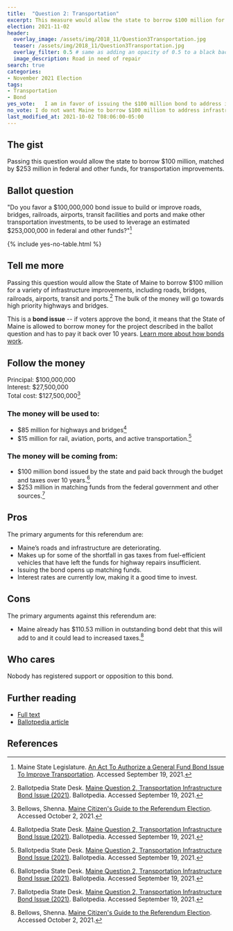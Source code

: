 ```yaml
---
title:  "Question 2: Transportation"
excerpt: This measure would allow the state to borrow $100 million for transportation improvements.
election: 2021-11-02
header:
  overlay_image: /assets/img/2018_11/Question3Transportation.jpg
  teaser: /assets/img/2018_11/Question3Transportation.jpg
  overlay_filter: 0.5 # same as adding an opacity of 0.5 to a black background
  image_description: Road in need of repair
search: true
categories:
- November 2021 Election
tags:
- Transportation
- Bond
yes_vote:   I am in favor of issuing the $100 million bond to address infrastructure improvements.
no_vote: I do not want Maine to borrow $100 million to address infrastructure improvements.
last_modified_at: 2021-10-02 T08:06:00-05:00
---
```

## The gist
Passing this question would allow the state to borrow $100 million, matched by $253 million in federal and other funds, for transportation improvements.

## Ballot question
"Do you favor a $100,000,000 bond issue to build or improve roads, bridges, railroads, airports, transit facilities and ports and make other transportation investments, to be used to leverage an estimated $253,000,000 in federal and other funds?"[^1]

{% include yes-no-table.html %}


## Tell me more
Passing this question would allow the State of Maine to borrow $100 million for a variety of infrastructure improvements, including roads, bridges, railroads, airports, transit and ports.[^2] The bulk of the money will go towards high priority highways and bridges.

This is a **bond issue** -- if voters approve the bond, it means that the State of Maine is allowed to borrow money for the project described in the ballot question and has to pay it back over 10 years. [Learn more about how bonds work](/bonds).

## Follow the money
Principal: $100,000,000
<br>Interest: $27,500,000
<br>Total cost: $127,500,000[^3]

### The money will be used to:
* $85 million for highways and bridges[^2]
* $15 million for rail, aviation, ports, and active transportation.[^2]

### The money will be coming from:
* $100 million bond issued by the state and paid back through the budget and taxes over 10 years.[^2]
* $253 million in matching funds from the federal government and other sources.[^2]

## Pros
The primary arguments for this referendum are:
* Maine’s roads and infrastructure are deteriorating.
* Makes up for some of the shortfall in gas taxes from fuel-efficient vehicles that have left the funds for highway repairs insufficient.
* Issuing the bond opens up matching funds.
* Interest rates are currently low, making it a good time to invest.

## Cons
The primary arguments against this referendum are:
* Maine already has $110.53 million in outstanding bond debt that this will add to and it could lead to increased taxes.[^3]

## Who cares
Nobody has registered support or opposition to this bond.

## Further reading
- [Full text](http://legislature.maine.gov/ros/LawsOfMaine/breeze/Law/getDocById/?docId=78979)
- [Ballotpedia article](https://ballotpedia.org/Maine_Question_2,_Transportation_Infrastructure_Bond_Issue_(2021))

## References
[^1]: Maine State Legislature. [An Act To Authorize a General Fund Bond Issue To Improve Transportation](http://legislature.maine.gov/ros/LawsOfMaine/breeze/Law/getDocById/?docId=78979). Accessed September 19, 2021.

[^2]: Ballotpedia State Desk. [Maine Question 2, Transportation Infrastructure Bond Issue (2021)](https://ballotpedia.org/Maine_Question_2,_Transportation_Infrastructure_Bond_Issue_(2021)). Ballotpedia. Accessed September 19, 2021.

[^3]: Bellows, Shenna. [Maine Citizen's Guide to the Referendum Election](https://www.maine.gov/sos/cec/elec/upcoming/pdf/11-21citizensguide.pdf). Accessed October 2, 2021.
